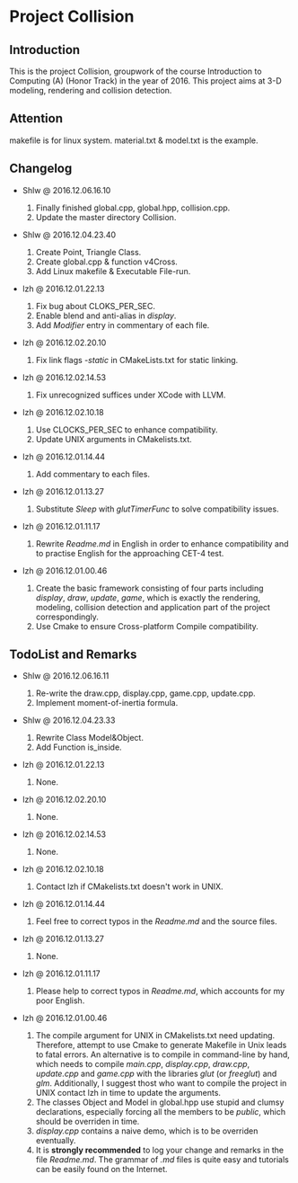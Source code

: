 # Project Collision

## Introduction

This is the project Collision, groupwork of the course Introduction to
Computing (A) (Honor Track) in the year of 2016. This project aims at 3-D
modeling, rendering and collision detection.

## Attention

makefile is for linux system.
material.txt & model.txt is the example.

## Changelog
* Shlw @ 2016.12.06.16.10
  1. Finally finished global.cpp, global.hpp, collision.cpp.
  2. Update the master directory Collision.

* Shlw @ 2016.12.04.23.40
  1. Create Point, Triangle Class.
  2. Create global.cpp & function v4Cross.
  3. Add Linux makefile & Executable File-run.

* lzh @ 2016.12.01.22.13
  1. Fix bug about CLOKS_PER_SEC.
  2. Enable blend and anti-alias in *display*.
  3. Add *Modifier* entry in commentary of each file.

* lzh @ 2016.12.02.20.10
  1. Fix link flags *-static* in CMakeLists.txt for static linking.

* lzh @ 2016.12.02.14.53
  1. Fix unrecognized suffices under XCode with LLVM.

* lzh @ 2016.12.02.10.18
  1. Use CLOCKS_PER_SEC to enhance compatibility.
  2. Update UNIX arguments in CMakelists.txt.

* lzh @ 2016.12.01.14.44
  1. Add commentary to each files.

* lzh @ 2016.12.01.13.27
  1. Substitute *Sleep* with *glutTimerFunc* to solve compatibility
  issues.

* lzh @ 2016.12.01.11.17
  1. Rewrite *Readme.md* in English in order to enhance compatibility and
  to practise English for the approaching CET-4 test.

* lzh @ 2016.12.01.00.46
  1. Create the basic framework consisting of four parts including
  *display*, *draw*, *update*, *game*, which is exactly the rendering,
  modeling, collision detection and application part of the project
  correspondingly.
  2. Use Cmake to ensure Cross-platform Compile compatibility.

## TodoList and Remarks
* Shlw @ 2016.12.06.16.11
  1. Re-write the draw.cpp, display.cpp, game.cpp, update.cpp.
  2. Implement moment-of-inertia formula.

* Shlw @ 2016.12.04.23.33
  1. Rewrite Class Model&Object.
  2. Add Function is_inside.

* lzh @ 2016.12.01.22.13
  1. None.

* lzh @ 2016.12.02.20.10
  1. None.

* lzh @ 2016.12.02.14.53
  1. None.

* lzh @ 2016.12.02.10.18
  1. Contact lzh if CMakelists.txt doesn't work in UNIX.

* lzh @ 2016.12.01.14.44
  1. Feel free to correct typos in the *Readme.md* and the source files.

* lzh @ 2016.12.01.13.27
  1. None.

* lzh @ 2016.12.01.11.17
  1. Please help to correct typos in *Readme.md*, which accounts for my
  poor English.

* lzh @ 2016.12.01.00.46
  1. The compile argument for UNIX in CMakelists.txt need updating.
  Therefore, attempt to use Cmake to generate Makefile in Unix leads to
  fatal errors. An alternative is to compile in command-line by hand,
  which needs to compile *main.cpp*, *display.cpp*, *draw.cpp*,
  *update.cpp* and *game.cpp* with the libraries *glut* (or *freeglut*)
  and *glm*. Additionally, I suggest thost who want to compile the project
  in UNIX contact lzh in time to update the arguments.
  2. The classes Object and Model in global.hpp use stupid and clumsy
  declarations, especially forcing all the members to be *public*, which
  should be overriden in time.
  3. *display.cpp* contains a naive demo, which is to be overriden
  eventually.
  4. It is **strongly recommended** to log your change and remarks in the
  file *Readme.md*. The grammar of *.md* files is quite easy and
  tutorials can be easily found on the Internet.
